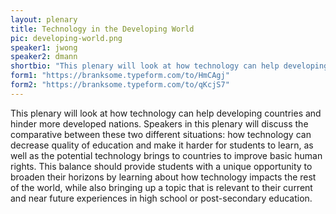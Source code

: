```yaml
---
layout: plenary
title: Technology in the Developing World
pic: developing-world.png
speaker1: jwong
speaker2: dmann
shortbio: "This plenary will look at how technology can help developing countries and how it can hinder more developed nations."
form1: "https://branksome.typeform.com/to/HmCAgj"
form2: "https://branksome.typeform.com/to/qKcjS7"
---
```


This plenary will look at how technology can help developing countries and hinder more developed nations. Speakers in this plenary will discuss the comparative between these two different situations: how technology can decrease quality of education and make it harder for students to learn, as well as the potential technology brings to countries to improve basic human rights. This balance should provide students with a unique opportunity to broaden their horizons by learning about how technology impacts the rest of the world, while also bringing up a topic that is relevant to their current and near future experiences in high school or post-secondary education.
